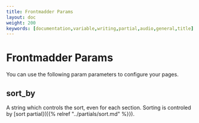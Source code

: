 ```yaml
---
title: Frontmadder Params
layout: doc
weight: 200
keywords: [documentation,variable,writing,partial,audio,general,title]
---
```

# Frontmadder Params
You can use the following param parameters to configure your pages.

## sort_by
A string which controls the sort, even for each section. Sorting is controled by [sort partial]({{% relref "../partials/sort.md" %}}).